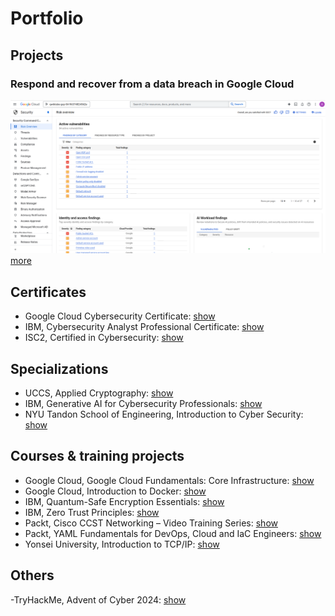 # Portfolio

## Projects

### Respond and recover from a data breach in Google Cloud
![Screenshot](https://github.com/january1073/portfolio/blob/main/google/google_cloud_cybersecurity/capstone/1_findings_category.png)
<a href="https://github.com/january1073/portfolio/tree/main/google/google_cloud_cybersecurity/capstone/README.md">more</a>

## Certificates

- Google Cloud Cybersecurity Certificate: <a href="https://www.credly.com/badges/8354ef22-6812-422d-80d2-9c62951ed9db/public_url">show</a>
- IBM, Cybersecurity Analyst Professional Certificate: <a href="https://github.com/january1073/portfolio/blob/main/ibm/ibm_cybersecurity_analyst.pdf">show</a>
- ISC2, Certified in Cybersecurity: <a href="https://github.com/january1073/portfolio/blob/main/isc2/isc2_cc.pdf">show</a>

## Specializations

- UCCS, Applied Cryptography: <a href="https://github.com/january1073/portfolio/blob/main/uccs/uccs_applied_cryptography.pdf">show</a>
- IBM, Generative AI for Cybersecurity Professionals: <a href="https://github.com/january1073/portfolio/blob/main/ibm/ibm_genai_for_cybersecurity.pdf">show</a>
- NYU Tandon School of Engineering, Introduction to Cyber Security: <a href="https://github.com/january1073/portfolio/blob/main/nyu/nyu_intro_cyber_security.pdf">show</a>

## Courses & training projects

- Google Cloud, Google Cloud Fundamentals: Core Infrastructure: <a href="https://github.com/january1073/portfolio/blob/main/google/google_cloud_fundamentals.pdf">show</a>
- Google Cloud, Introduction to Docker: <a href="https://github.com/january1073/portfolio/blob/main/google/google_intro_docker.pdf">show</a>
- IBM, Quantum-Safe Encryption Essentials: <a href="https://github.com/january1073/portfolio/blob/main/ibm/ibm_quantum-safe.pdf">show</a>
- IBM, Zero Trust Principles: <a href="https://github.com/january1073/portfolio/blob/main/ibm/ibm_zero_trust.pdf">show</a>
- Packt, Cisco CCST Networking &ndash; Video Training Series: <a href="https://github.com/january1073/portfolio/blob/main/packt/packt_cisco_ccst_video_training.pdf">show</a>
- Packt, YAML Fundamentals for DevOps, Cloud and IaC Engineers: <a href="https://github.com/january1073/portfolio/blob/main/packt/packt_yaml_fundamentals.pdf">show</a>
- Yonsei University, Introduction to TCP/IP: <a href="https://github.com/january1073/portfolio/blob/main/yonsei/yonsei_intro_tcp_ip.pdf">show</a>

## Others

-TryHackMe, Advent of Cyber 2024: <a href="https://github.com/january1073/portfolio/blob/main/thm/thm_aoc24.pdf">show</a>
